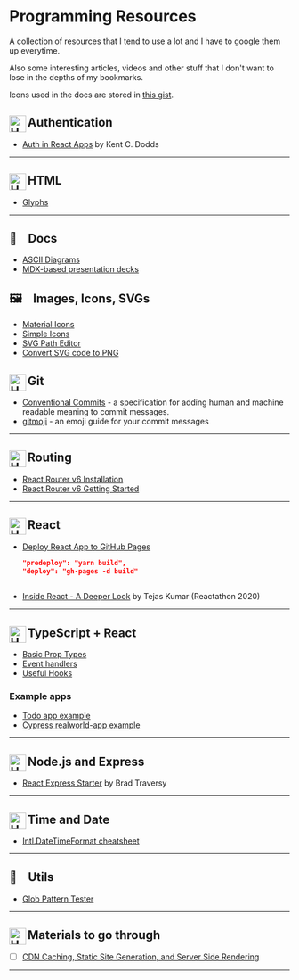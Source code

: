 # Programming Resources 

A collection of resources that I tend to use a lot and I have to google them up everytime.

Also some interesting articles, videos and other stuff that I don't want to lose in the depths of my bookmarks.

Icons used in the docs are stored in [this gist](https://gist.github.com/sitek94/a9f2139170ff48b5241671eec00a2bea).


## Authentication <img align="left" alt="HTML" width="30px" src="https://gist.githubusercontent.com/sitek94/a9f2139170ff48b5241671eec00a2bea/raw/f714524d59ac78e6a9b6407f07cf8a77b65562bf/auth.svg" />

* [Auth in React Apps](https://kentcdodds.com/blog/authentication-in-react-applications) by Kent C. Dodds

<hr/>



## HTML <img align="left" alt="HTML" width="30px" src="https://gist.githubusercontent.com/sitek94/a9f2139170ff48b5241671eec00a2bea/raw/0fb892c67c6c9326cca03990b0ab3de294cdb68e/html.svg" />

* [Glyphs](https://css-tricks.com/snippets/html/glyphs/)

<hr/>

## 📝  &nbsp;&nbsp; Docs
  * [ASCII Diagrams](https://asciiflow.com/#/)
  * [MDX-based presentation decks](https://mdx-deck.jxnblk.com/https://mdx-deck.jxnblk.com/)

## 🖼️  &nbsp;&nbsp; Images, Icons, SVGs
  * [Material Icons](https://fonts.google.com/icons)
  * [Simple Icons](https://simpleicons.org/)
  * [SVG Path Editor](https://yqnn.github.io/svg-path-editor/)
  * [Convert SVG code to PNG](https://mybyways.com/blog/convert-svg-to-png-using-your-browser)


## Git <img align="left" alt="HTML" width="30px" src="https://gist.githubusercontent.com/sitek94/a9f2139170ff48b5241671eec00a2bea/raw/f7291bc2e7a5a15737c89c594e189ed792b89394/git.svg" />

* [Conventional Commits](https://www.conventionalcommits.org/en/v1.0.0-beta.2/#summary) - a specification for adding human and machine readable meaning to commit messages.
* [gitmoji](https://gitmoji.dev/) - an emoji guide for your commit messages
<hr/>



## Routing <img align="left" alt="HTML" width="30px" src="https://gist.githubusercontent.com/sitek94/a9f2139170ff48b5241671eec00a2bea/raw/39d8b954084c51cf712f9ae2ecf8a6d626fd6b14/react-router.svg" />

* [React Router v6 Installation](https://github.com/ReactTraining/react-router/blob/dev/docs/installation/add-to-a-website.md)
* [React Router v6 Getting Started](https://github.com/ReactTraining/react-router/blob/dev/docs/installation/getting-started.md)

<hr/>



## React <img align="left" alt="HTML" width="30px" src="https://gist.githubusercontent.com/sitek94/a9f2139170ff48b5241671eec00a2bea/raw/be45ba13b5ec73a94dc2bfac8f9d3c1d9897b152/react.svg" />

* [Deploy React App to GitHub Pages](https://dev.to/yuribenjamin/how-to-deploy-react-app-in-github-pages-2a1f)
  ```json
  "predeploy": "yarn build",
  "deploy": "gh-pages -d build"
 
  ```
  
* [Inside React - A Deeper Look](https://youtu.be/pkNzU-5oDiA?t=5843) by Tejas Kumar (Reactathon 2020)

<hr/>



## TypeScript + React <img align="left" alt="HTML" width="30px" src="https://gist.githubusercontent.com/sitek94/a9f2139170ff48b5241671eec00a2bea/raw/be45ba13b5ec73a94dc2bfac8f9d3c1d9897b152/typescript.svg" />

* [Basic Prop Types](https://react-typescript-cheatsheet.netlify.app/docs/basic/getting-started/basic_type_example)
* [Event handlers](https://www.carlrippon.com/React-event-handlers-with-typescript/)
* [Useful Hooks](https://react-typescript-cheatsheet.netlify.app/docs/basic/useful-hooks/)

### Example apps
* [Todo app example](https://github.com/laststance/create-react-app-typescript-todo-example-2020/tree/master)
* [Cypress realworld-app example](https://github.com/cypress-io/cypress-realworld-app)

<hr/>



## Node.js and Express <img align="left" alt="HTML" width="30px" src="https://gist.githubusercontent.com/sitek94/a9f2139170ff48b5241671eec00a2bea/raw/be45ba13b5ec73a94dc2bfac8f9d3c1d9897b152/nodejs.svg" />

* [React Express Starter](https://github.com/bradtraversy/react_express_starter) by Brad Traversy

<hr/>



## Time and Date <img align="left" alt="HTML" width="30px" src="https://gist.githubusercontent.com/sitek94/a9f2139170ff48b5241671eec00a2bea/raw/30c8a272f6fb057ca7249f2e6e18453e60b7f3de/calendar.svg" />

* [Intl.DateTimeFormat cheatsheet](https://devhints.io/wip/intl-datetime)

<hr/>

## 🐜 &nbsp;&nbsp; Utils

* [Glob Pattern Tester](https://globster.xyz/)

<hr/>

## Materials to go through <img align="left" alt="HTML" width="30px" src="https://gist.githubusercontent.com/sitek94/a9f2139170ff48b5241671eec00a2bea/raw/f9234a22ae313c49275385356d8fc7e22dcf2b87/check.svg" />

- [ ] [CDN Caching, Static Site Generation, and Server Side Rendering](https://www.youtube.com/watch?v=bfLFHp7Sbkg&list=WL&index=1&t=1s)

<hr />
